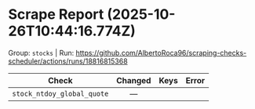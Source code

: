 # Scrape Report (2025-10-26T10:44:16.774Z)

Group: `stocks`  |  Run: https://github.com/AlbertoRoca96/scraping-checks-scheduler/actions/runs/18816815368

| Check | Changed | Keys | Error |
|---|:---:|:--|:--|
| `stock_ntdoy_global_quote` | — |  |  |
